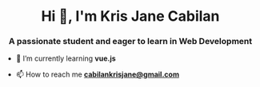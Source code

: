 <h1 align="center">Hi 👋, I'm Kris Jane Cabilan</h1>
<h3 align="center">A passionate student and eager to learn in Web Development</h3>

- 🌱 I’m currently learning **vue.js**

- 📫 How to reach me **cabilankrisjane@gmail.com**
